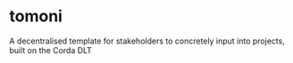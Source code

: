 # tomoni
A decentralised template for stakeholders to concretely input into projects, built on the Corda DLT
